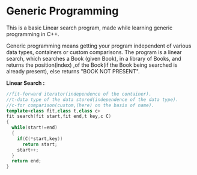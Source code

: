# Generic Programming

This is a basic Linear search program, made while learning generic programming in C++.

Generic programming means getting your program independent of various data types, containers or custom comparisons. The program is a linear search, which searches a Book (given Book), in a library of Books, and returns the position(index) ,of the Book(if the Book being searched is already present), else returns "BOOK NOT PRESENT".

**Linear Search :**

```cpp
//fit-forward iterator(independence of the container).
//t-data type of the data stored(independence of the data type).
//c-for comparison(custom,(here) on the basis of name).
template<class fit,class t,class c>
fit search(fit start,fit end,t key,c C)
{
  while(start!=end)
  {
    if(C(*start,key))
      return start;
    start++;
  }
  return end;
}
```
